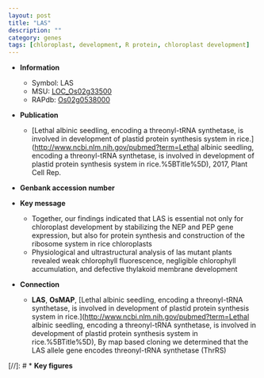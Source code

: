 ```yaml
---
layout: post
title: "LAS"
description: ""
category: genes
tags: [chloroplast, development, R protein, chloroplast development]
---
```


* **Information**  
    + Symbol: LAS  
    + MSU: [LOC_Os02g33500](http://rice.plantbiology.msu.edu/cgi-bin/ORF_infopage.cgi?orf=LOC_Os02g33500)  
    + RAPdb: [Os02g0538000](http://rapdb.dna.affrc.go.jp/viewer/gbrowse_details/irgsp1?name=Os02g0538000)  

* **Publication**  
    + [Lethal albinic seedling, encoding a threonyl-tRNA synthetase, is involved in development of plastid protein synthesis system in rice.](http://www.ncbi.nlm.nih.gov/pubmed?term=Lethal albinic seedling, encoding a threonyl-tRNA synthetase, is involved in development of plastid protein synthesis system in rice.%5BTitle%5D), 2017, Plant Cell Rep.

* **Genbank accession number**  

* **Key message**  
    + Together, our findings indicated that LAS is essential not only for chloroplast development by stabilizing the NEP and PEP gene expression, but also for protein synthesis and construction of the ribosome system in rice chloroplasts
    + Physiological and ultrastructural analysis of las mutant plants revealed weak chlorophyll fluorescence, negligible chlorophyll accumulation, and defective thylakoid membrane development

* **Connection**  
    + __LAS__, __OsMAP__, [Lethal albinic seedling, encoding a threonyl-tRNA synthetase, is involved in development of plastid protein synthesis system in rice.](http://www.ncbi.nlm.nih.gov/pubmed?term=Lethal albinic seedling, encoding a threonyl-tRNA synthetase, is involved in development of plastid protein synthesis system in rice.%5BTitle%5D),  By map based cloning we determined that the LAS allele gene encodes threonyl-tRNA synthetase (ThrRS)

[//]: # * **Key figures**  



